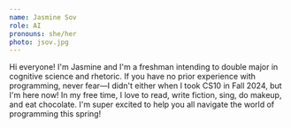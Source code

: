 ```yaml
---
name: Jasmine Sov
role: AI
pronouns: she/her
photo: jsov.jpg
---
```

Hi everyone! I'm Jasmine and I'm a freshman intending to double major in cognitive science and rhetoric. If you have no prior experience with programming, never fear—I didn't either when I took CS10 in Fall 2024, but I'm here now! In my free time, I love to read, write fiction, sing, do makeup, and eat chocolate. I'm super excited to help you all navigate the world of programming this spring! 

